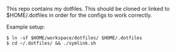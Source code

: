 This repo contains my dotfiles.
This should be cloned or linked to $HOME/.dotfiles in order for the configs to work correctly.

Example setup:
```
$ ln -sf $HOME/workspace/dotfiles/ $HOME/.dotfiles
$ cd ~/.dotfiles/ && ./symlink.sh
```
